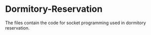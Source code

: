 # Dormitory-Reservation
The files contain the code for socket programming used in dormitory reservation.
